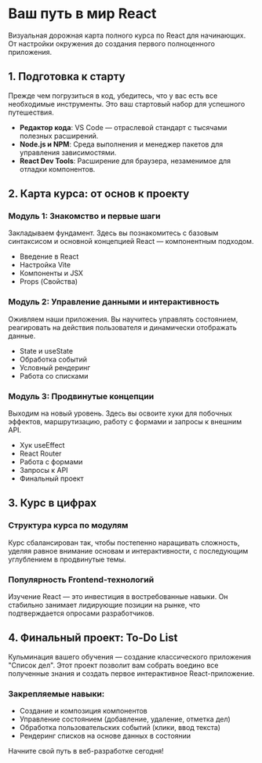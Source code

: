 # Ваш путь в мир React

Визуальная дорожная карта полного курса по React для начинающих. От настройки окружения до создания первого полноценного приложения.

## 1. Подготовка к старту

Прежде чем погрузиться в код, убедитесь, что у вас есть все необходимые инструменты. Это ваш стартовый набор для успешного путешествия.

*   **Редактор кода**: VS Code — отраслевой стандарт с тысячами полезных расширений.
*   **Node.js и NPM**: Среда выполнения и менеджер пакетов для управления зависимостями.
*   **React Dev Tools**: Расширение для браузера, незаменимое для отладки компонентов.

## 2. Карта курса: от основ к проекту

### Модуль 1: Знакомство и первые шаги

Закладываем фундамент. Здесь вы познакомитесь с базовым синтаксисом и основной концепцией React — компонентным подходом.

*   Введение в React
*   Настройка Vite
*   Компоненты и JSX
*   Props (Свойства)

### Модуль 2: Управление данными и интерактивность

Оживляем наши приложения. Вы научитесь управлять состоянием, реагировать на действия пользователя и динамически отображать данные.

*   State и useState
*   Обработка событий
*   Условный рендеринг
*   Работа со списками

### Модуль 3: Продвинутые концепции

Выходим на новый уровень. Здесь вы освоите хуки для побочных эффектов, маршрутизацию, работу с формами и запросы к внешним API.

*   Хук useEffect
*   React Router
*   Работа с формами
*   Запросы к API
*   Финальный проект

## 3. Курс в цифрах

### Структура курса по модулям

Курс сбалансирован так, чтобы постепенно наращивать сложность, уделяя равное внимание основам и интерактивности, с последующим углублением в продвинутые темы.

### Популярность Frontend-технологий

Изучение React — это инвестиция в востребованные навыки. Он стабильно занимает лидирующие позиции на рынке, что подтверждается опросами разработчиков.

## 4. Финальный проект: To-Do List

Кульминация вашего обучения — создание классического приложения "Список дел". Этот проект позволит вам собрать воедино все полученные знания и создать первое интерактивное React-приложение.

### Закрепляемые навыки:

*   Создание и композиция компонентов
*   Управление состоянием (добавление, удаление, отметка дел)
*   Обработка пользовательских событий (клики, ввод текста)
*   Рендеринг списков на основе данных в состоянии

Начните свой путь в веб-разработке сегодня!